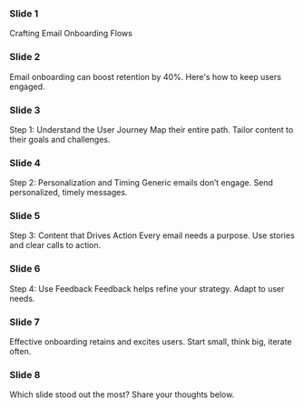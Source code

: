 ### Slide 1

Crafting Email Onboarding Flows

### Slide 2

Email onboarding can boost retention by 40%.
Here's how to keep users engaged.

### Slide 3

Step 1: Understand the User Journey
Map their entire path.
Tailor content to their goals and challenges.

### Slide 4

Step 2: Personalization and Timing
Generic emails don’t engage.
Send personalized, timely messages.

### Slide 5

Step 3: Content that Drives Action
Every email needs a purpose.
Use stories and clear calls to action.

### Slide 6

Step 4: Use Feedback
Feedback helps refine your strategy.
Adapt to user needs.

### Slide 7

Effective onboarding retains and excites users.
Start small, think big, iterate often.

### Slide 8

Which slide stood out the most?
Share your thoughts below.
